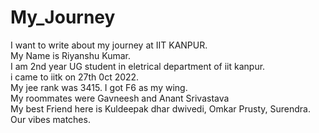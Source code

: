 # My_Journey
I want to write about my journey at IIT KANPUR.
<br>
My Name is Riyanshu Kumar.
<br>
I am 2nd year UG student in eletrical department of iit kanpur. 
<br>
i came to iitk on 27th 0ct 2022. 
<br>
My jee rank was 3415. I got F6 as my wing.
<br>
My roommates were Gavneesh and Anant Srivastava
<br>
My best Friend here is Kuldeepak dhar dwivedi, Omkar Prusty, Surendra.
<br>
Our vibes matches. 
